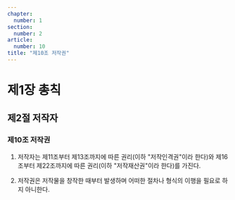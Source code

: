```yaml
---
chapter:
  number: 1
section:
  number: 2
article:
  number: 10
title: "제10조 저작권"
---
```


# 제1장 총칙

## 제2절 저작자

### 제10조 저작권

1. 저작자는 제11조부터 제13조까지에 따른 권리(이하 "저작인격권"이라 한다)와 제16조부터 제22조까지에 따른 권리(이하 "저작재산권"이라 한다)를 가진다.

2. 저작권은 저작물을 창작한 때부터 발생하며 어떠한 절차나 형식의 이행을 필요로 하지 아니한다.
